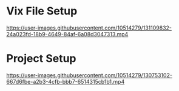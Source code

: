 # Vix File Setup

https://user-images.githubusercontent.com/10514279/131109832-24a023fd-18b9-4649-84af-6a08d3047313.mp4


# Project Setup

https://user-images.githubusercontent.com/10514279/130753102-667d6fbe-a2b3-4cfb-bbb7-6514315cb1b1.mp4

